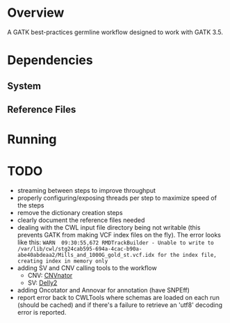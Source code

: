 # Overview

A GATK best-practices germline workflow designed to work with GATK 3.5.

# Dependencies

## System

## Reference Files

# Running

# TODO

* streaming between steps to improve throughput
* properly configuring/exposing threads per step to maximize speed of the steps
* remove the dictionary creation steps
* clearly document the reference files needed
* dealing with the CWL input file directory being not writable (this prevents GATK from making VCF index files on the fly). The error looks like this: `WARN  09:30:55,672 RMDTrackBuilder - Unable to write to /var/lib/cwl/stg24cab595-694a-4cac-b90a-abe40abdeaa2/Mills_and_1000G_gold_st.vcf.idx for the index file, creating index in memory only`
* adding SV and CNV calling tools to the workflow
  * CNV: [CNVnator](http://sv.gersteinlab.org/)
  * SV: [Delly2](https://github.com/tobiasrausch/delly)
* adding Oncotator and Annovar for annotation (have SNPEff)
* report error back to CWLTools where schemas are loaded on each run (should be cached) and if there's a failure to retrieve an 'utf8' decoding error is reported.
